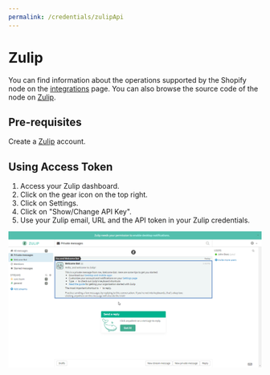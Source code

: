 ```yaml
---
permalink: /credentials/zulipApi
---
```


# Zulip
You can find information about the operations supported by the Shopify node on the [integrations](https://n8n.io/integrations/n8n-nodes-base.zulip) page. You can also browse the source code of the node on [Zulip](https://github.com/n8n-io/n8n/tree/master/packages/nodes-base/nodes/Zulip).

## Pre-requisites

Create a [Zulip](https://zulip.com/) account.

## Using Access Token

1. Access your Zulip dashboard.
2. Click on the gear icon on the top right.
3. Click on Settings.
4. Click on "Show/Change API Key".
5. Use your Zulip email, URL and the API token in your Zulip credentials.


![Getting Zulip credentials](./using-access-token.gif)










